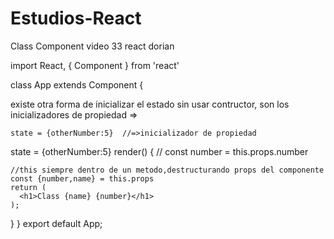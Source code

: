 # Estudios-React

Class Component video 33 react dorian

import React, { Component } from 'react'

class App extends Component {

  <!-- constructor(props) {
    super(props);
    this.state = {otherNumber:5}; --> existe otra forma de inicializar el estado sin usar contructor,    son los inicializadores de propiedad =>

    state = {otherNumber:5}  //=>inicializador de propiedad

state = {otherNumber:5}
render() {
// const number = this.props.number

    //this siempre dentro de un metodo,destructurando props del componente
    const {number,name} = this.props
    return (
      <h1>Class {name} {number}</h1>
    );

}
}
export default App;
